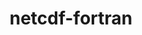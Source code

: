 ---
title: "netcdf-fortran"
layout: cache
categories: [package, develop-2024-06-16]
meta: {"versions": ["4.6.1"], "compilers": ["gcc@=11.4.0", "gcc@=12.3.0", "gcc@=7.3.1", "intel@=2021.10.0"], "oss": ["amzn2", "ubuntu22.04"], "platforms": ["linux"], "targets": ["aarch64", "neoverse_n1", "neoverse_v1", "x86_64_v3", "x86_64_v4"], "stacks": ["aws-isc", "aws-isc-aarch64", "aws-pcluster-neoverse_v1", "aws-pcluster-x86_64_v4", "e4s", "root"], "num_specs": 10, "num_specs_by_stack": {"root": 10, "aws-pcluster-neoverse_v1": 4, "aws-pcluster-x86_64_v4": 2, "aws-isc-aarch64": 2, "aws-isc": 1, "e4s": 1}}
spec_details: [{"hash": "z6ddn3a26pnjwtis7twcb7ltoefhch2s", "compiler": "gcc@=12.3.0", "versions": ["4.6.1"], "os": "amzn2", "platform": "linux", "target": "neoverse_n1", "variants": ["build_system=autotools", "~doc", "+pic", "+shared"], "stacks": ["root", "aws-pcluster-neoverse_v1"], "size": "-", "tarball": "https://binaries.spack.io/develop-2024-06-16/build_cache/linux-amzn2-neoverse_n1/gcc-12.3.0/netcdf-fortran-4.6.1/linux-amzn2-neoverse_n1-gcc-12.3.0-netcdf-fortran-4.6.1-z6ddn3a26pnjwtis7twcb7ltoefhch2s.spack"}, {"hash": "3fk67fyqv2eavpyifu4vbh2lc2ilycx5", "compiler": "gcc@=12.3.0", "versions": ["4.6.1"], "os": "amzn2", "platform": "linux", "target": "neoverse_v1", "variants": ["build_system=autotools", "~doc", "+pic", "+shared"], "stacks": ["root", "aws-pcluster-neoverse_v1"], "size": "-", "tarball": "https://binaries.spack.io/develop-2024-06-16/build_cache/linux-amzn2-neoverse_v1/gcc-12.3.0/netcdf-fortran-4.6.1/linux-amzn2-neoverse_v1-gcc-12.3.0-netcdf-fortran-4.6.1-3fk67fyqv2eavpyifu4vbh2lc2ilycx5.spack"}, {"hash": "c2afr6nkoeiqj7teb7tgi5hh6qgipzny", "compiler": "intel@=2021.10.0", "versions": ["4.6.1"], "os": "amzn2", "platform": "linux", "target": "x86_64_v4", "variants": ["build_system=autotools", "~doc", "+pic", "+shared"], "stacks": ["aws-pcluster-x86_64_v4", "root"], "size": "-", "tarball": "https://binaries.spack.io/develop-2024-06-16/build_cache/linux-amzn2-x86_64_v4/intel-2021.10.0/netcdf-fortran-4.6.1/linux-amzn2-x86_64_v4-intel-2021.10.0-netcdf-fortran-4.6.1-c2afr6nkoeiqj7teb7tgi5hh6qgipzny.spack"}, {"hash": "qjcfo3x5sorcdjowabmjh2znqnzfnym5", "compiler": "gcc@=7.3.1", "versions": ["4.6.1"], "os": "amzn2", "platform": "linux", "target": "neoverse_n1", "variants": ["build_system=autotools", "~doc", "+pic", "+shared"], "stacks": ["aws-isc-aarch64", "root"], "size": "-", "tarball": "https://binaries.spack.io/develop-2024-06-16/build_cache/linux-amzn2-neoverse_n1/gcc-7.3.1/netcdf-fortran-4.6.1/linux-amzn2-neoverse_n1-gcc-7.3.1-netcdf-fortran-4.6.1-qjcfo3x5sorcdjowabmjh2znqnzfnym5.spack"}, {"hash": "lgdhg364dxk7wfx7jytjia3azao6bboq", "compiler": "gcc@=7.3.1", "versions": ["4.6.1"], "os": "amzn2", "platform": "linux", "target": "aarch64", "variants": ["build_system=autotools", "~doc", "+pic", "+shared"], "stacks": ["aws-isc-aarch64", "root"], "size": "-", "tarball": "https://binaries.spack.io/develop-2024-06-16/build_cache/linux-amzn2-aarch64/gcc-7.3.1/netcdf-fortran-4.6.1/linux-amzn2-aarch64-gcc-7.3.1-netcdf-fortran-4.6.1-lgdhg364dxk7wfx7jytjia3azao6bboq.spack"}, {"hash": "2cupsnv65ihrr5sjstdstae7gqcjxb7j", "compiler": "intel@=2021.10.0", "versions": ["4.6.1"], "os": "amzn2", "platform": "linux", "target": "x86_64_v3", "variants": ["build_system=autotools", "~doc", "+pic", "+shared"], "stacks": ["aws-pcluster-x86_64_v4", "root"], "size": "-", "tarball": "https://binaries.spack.io/develop-2024-06-16/build_cache/linux-amzn2-x86_64_v3/intel-2021.10.0/netcdf-fortran-4.6.1/linux-amzn2-x86_64_v3-intel-2021.10.0-netcdf-fortran-4.6.1-2cupsnv65ihrr5sjstdstae7gqcjxb7j.spack"}, {"hash": "ft6hhlobebru4zimtmoiuoc4cfkdr25y", "compiler": "gcc@=7.3.1", "versions": ["4.6.1"], "os": "amzn2", "platform": "linux", "target": "x86_64_v3", "variants": ["build_system=autotools", "~doc", "+pic", "+shared"], "stacks": ["aws-isc", "root"], "size": "-", "tarball": "https://binaries.spack.io/develop-2024-06-16/build_cache/linux-amzn2-x86_64_v3/gcc-7.3.1/netcdf-fortran-4.6.1/linux-amzn2-x86_64_v3-gcc-7.3.1-netcdf-fortran-4.6.1-ft6hhlobebru4zimtmoiuoc4cfkdr25y.spack"}, {"hash": "jz27u4fdgfwqb3uiwdgqcf7gfo6t4dhk", "compiler": "gcc@=12.3.0", "versions": ["4.6.1"], "os": "amzn2", "platform": "linux", "target": "neoverse_v1", "variants": ["build_system=autotools", "~doc", "+pic", "+shared"], "stacks": ["root", "aws-pcluster-neoverse_v1"], "size": "-", "tarball": "https://binaries.spack.io/develop-2024-06-16/build_cache/linux-amzn2-neoverse_v1/gcc-12.3.0/netcdf-fortran-4.6.1/linux-amzn2-neoverse_v1-gcc-12.3.0-netcdf-fortran-4.6.1-jz27u4fdgfwqb3uiwdgqcf7gfo6t4dhk.spack"}, {"hash": "5bm4ltsgtjtfhstepzoanjryelqswhqn", "compiler": "gcc@=12.3.0", "versions": ["4.6.1"], "os": "amzn2", "platform": "linux", "target": "neoverse_n1", "variants": ["build_system=autotools", "~doc", "+pic", "+shared"], "stacks": ["root", "aws-pcluster-neoverse_v1"], "size": "-", "tarball": "https://binaries.spack.io/develop-2024-06-16/build_cache/linux-amzn2-neoverse_n1/gcc-12.3.0/netcdf-fortran-4.6.1/linux-amzn2-neoverse_n1-gcc-12.3.0-netcdf-fortran-4.6.1-5bm4ltsgtjtfhstepzoanjryelqswhqn.spack"}, {"hash": "zrfw2tpfas3xb57b37jbktycw5acuikg", "compiler": "gcc@=11.4.0", "versions": ["4.6.1"], "os": "ubuntu22.04", "platform": "linux", "target": "x86_64_v3", "variants": ["build_system=autotools", "~doc", "+pic", "+shared"], "stacks": ["e4s", "root"], "size": "-", "tarball": "https://binaries.spack.io/develop-2024-06-16/build_cache/linux-ubuntu22.04-x86_64_v3/gcc-11.4.0/netcdf-fortran-4.6.1/linux-ubuntu22.04-x86_64_v3-gcc-11.4.0-netcdf-fortran-4.6.1-zrfw2tpfas3xb57b37jbktycw5acuikg.spack"}]
---